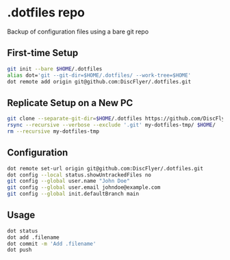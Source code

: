 # .dotfiles repo
Backup of configuration files using a bare git repo


## First-time Setup
```sh
git init --bare $HOME/.dotfiles
alias dot='git --git-dir=$HOME/.dotfiles/ --work-tree=$HOME'
dot remote add origin git@github.com:DiscFlyer/.dotfiles.git
```

## Replicate Setup on a New PC
```sh
git clone --separate-git-dir=$HOME/.dotfiles https://github.com/DiscFlyer/.dotfiles.git my-dotfiles-tmp
rsync --recursive --verbose --exclude '.git' my-dotfiles-tmp/ $HOME/
rm --recursive my-dotfiles-tmp
```

## Configuration
```sh
dot remote set-url origin git@github.com:DiscFlyer/.dotfiles.git
dot config --local status.showUntrackedFiles no
git config --global user.name "John Doe"
git config --global user.email johndoe@example.com
git config --global init.defaultBranch main
```

## Usage
```sh
dot status
dot add .filename
dot commit -m 'Add .filename'
dot push
```
